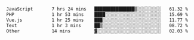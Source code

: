 <!--START_SECTION:waka-->

```txt
JavaScript       7 hrs 24 mins   ███████████████▒░░░░░░░░░   61.32 %
PHP              1 hr 53 mins    ████░░░░░░░░░░░░░░░░░░░░░   15.69 %
Vue.js           1 hr 25 mins    ███░░░░░░░░░░░░░░░░░░░░░░   11.77 %
Text             1 hr 3 mins     ██▒░░░░░░░░░░░░░░░░░░░░░░   08.72 %
Other            14 mins         ▓░░░░░░░░░░░░░░░░░░░░░░░░   02.03 %
```

<!--END_SECTION:waka-->
